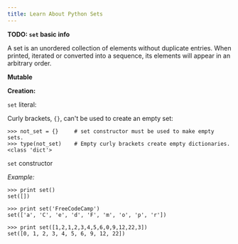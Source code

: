 ```yaml
---
title: Learn About Python Sets
---
```

**TODO: `set` basic info**

A set is an unordered collection of elements without duplicate entries. 
When printed, iterated or converted into a sequence, its elements will appear in an arbitrary order.

**Mutable**

**Creation:**

`set` literal:

Curly brackets, `{}`, can't be used to create an empty set:

    >>> not_set = {}     # set constructor must be used to make empty sets.
    >>> type(not_set)    # Empty curly brackets create empty dictionaries.
    <class 'dict'>

`set` constructor

_Example:_

    >>> print set()
    set([])
    
    >>> print set('FreeCodeCamp')
    set(['a', 'C', 'e', 'd', 'F', 'm', 'o', 'p', 'r'])
    
    >>> print set([1,2,1,2,3,4,5,6,0,9,12,22,3])
    set([0, 1, 2, 3, 4, 5, 6, 9, 12, 22])
